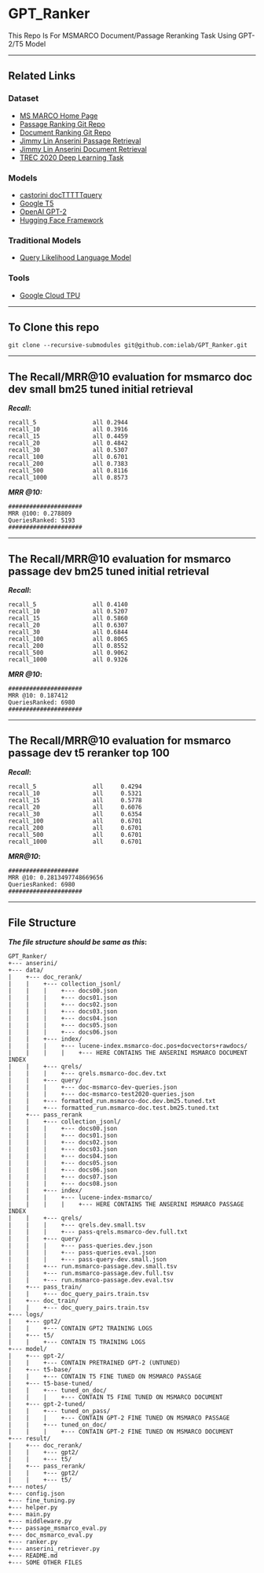 # GPT_Ranker

This Repo Is For MSMARCO Document/Passage Reranking Task Using GPT-2/T5 Model
- - -

## Related Links

### Dataset

- [MS MARCO Home Page](https://microsoft.github.io/msmarco/)
- [Passage Ranking Git Repo](https://github.com/microsoft/MSMARCO-Passage-Ranking)
- [Document Ranking Git Repo](https://github.com/microsoft/MSMARCO-Document-Ranking)
- [Jimmy Lin Anserini Passage Retrieval](https://github.com/castorini/anserini/blob/master/docs/experiments-msmarco-passage.md)
- [Jimmy Lin Anserini Document Retrieval](https://github.com/castorini/anserini/blob/master/docs/experiments-msmarco-doc.md)
- [TREC 2020 Deep Learning Task](https://microsoft.github.io/TREC-2020-Deep-Learning/)

### Models

- [castorini docTTTTTquery](https://github.com/castorini/docTTTTTquery#ms-marco-document-dataset)
- [Google T5](https://github.com/google-research/text-to-text-transfer-transformer)
- [OpenAI GPT-2](https://github.com/openai/gpt-2)
- [Hugging Face Framework](https://github.com/huggingface/transformers)

### Traditional Models

- [Query Likelihood Language Model](https://en.wikipedia.org/wiki/Query_likelihood_model)

### Tools

- [Google Cloud TPU](https://cloud.google.com/tpu/docs/quickstart)

- - -
## To Clone this repo

```
git clone --recursive-submodules git@github.com:ielab/GPT_Ranker.git
```

- - -
## The Recall/MRR@10 evaluation for msmarco doc dev small bm25 tuned initial retrieval

__*Recall*:__

```
recall_5              	all	0.2944
recall_10             	all	0.3916
recall_15             	all	0.4459
recall_20             	all	0.4842
recall_30             	all	0.5307
recall_100            	all	0.6701
recall_200            	all	0.7383
recall_500            	all	0.8116
recall_1000           	all	0.8573
```

__*MRR @10:*__

```
#####################
MRR @100: 0.278809
QueriesRanked: 5193
#####################
```
- - -
## The Recall/MRR@10 evaluation for msmarco passage dev bm25 tuned initial retrieval

__*Recall*:__

```
recall_5              	all	0.4140
recall_10             	all	0.5207
recall_15             	all	0.5860
recall_20             	all	0.6307
recall_30             	all	0.6844
recall_100            	all	0.8065
recall_200            	all	0.8552
recall_500            	all	0.9062
recall_1000           	all	0.9326
```

__*MRR @10*:__

```
#####################
MRR @10: 0.187412
QueriesRanked: 6980
#####################
```
- - -
## The Recall/MRR@10 evaluation for msmarco passage dev t5 reranker top 100

__*Recall*:__

```
recall_5                all     0.4294
recall_10               all     0.5321
recall_15               all     0.5778
recall_20               all     0.6076
recall_30               all     0.6354
recall_100              all     0.6701
recall_200              all     0.6701
recall_500              all     0.6701
recall_1000             all     0.6701
```

__*MRR@10*:__

```
####################
MRR @10: 0.2813497748669656
QueriesRanked: 6980
#####################
```

- - -
## File Structure

__*The file structure should be same as this*:__

```
GPT_Ranker/
+--- anserini/
+--- data/
|    +--- doc_rerank/
|    |    +--- collection_jsonl/
|    |    |    +--- docs00.json
|    |    |    +--- docs01.json
|    |    |    +--- docs02.json
|    |    |    +--- docs03.json
|    |    |    +--- docs04.json
|    |    |    +--- docs05.json
|    |    |    +--- docs06.json
|    |    +--- index/
|    |    |    +--- lucene-index.msmarco-doc.pos+docvectors+rawdocs/
|    |    |    |    +--- HERE CONTAINS THE ANSERINI MSMARCO DOCUMENT INDEX
|    |    +--- qrels/
|    |    |    +--- qrels.msmarco-doc.dev.txt
|    |    +--- query/
|    |    |    +--- doc-msmarco-dev-queries.json
|    |    |    +--- doc-msmarco-test2020-queries.json
|    |    +--- formatted_run.msmarco-doc.dev.bm25.tuned.txt
|    |    +--- formatted_run.msmarco-doc.test.bm25.tuned.txt
|    +--- pass_rerank
|    |    +--- collection_jsonl/
|    |    |    +--- docs00.json
|    |    |    +--- docs01.json
|    |    |    +--- docs02.json
|    |    |    +--- docs03.json
|    |    |    +--- docs04.json
|    |    |    +--- docs05.json
|    |    |    +--- docs06.json
|    |    |    +--- docs07.json
|    |    |    +--- docs08.json
|    |    +--- index/
|    |    |    +--- lucene-index-msmarco/
|    |    |    |    +--- HERE CONTAINS THE ANSERINI MSMARCO PASSAGE INDEX
|    |    +--- qrels/
|    |    |    +--- qrels.dev.small.tsv
|    |    |    +--- pass-qrels.msmarco-dev.full.txt
|    |    +--- query/
|    |    |    +--- pass-queries.dev.json
|    |    |    +--- pass-queries.eval.json
|    |    |    +--- pass-query-dev.small.json
|    |    +--- run.msmarco-passage.dev.small.tsv
|    |    +--- run.msmarco-passage.dev.full.tsv
|    |    +--- run.msmarco-passage.dev.eval.tsv
|    +--- pass_train/
|    |    +--- doc_query_pairs.train.tsv
|    +--- doc_train/
|    |    +--- doc_query_pairs.train.tsv
+--- logs/
|    +--- gpt2/
|    |    +--- CONTAIN GPT2 TRAINING LOGS
|    +--- t5/
|    |    +--- CONTAIN T5 TRAINING LOGS
+--- model/
|    +--- gpt-2/
|    |    +--- CONTAIN PRETRAINED GPT-2 (UNTUNED)
|    +--- t5-base/
|    |    +--- CONTAIN T5 FINE TUNED ON MSMARCO PASSAGE
|    +--- t5-base-tuned/
|    |    +--- tuned_on_doc/
|    |    |    +--- CONTAIN T5 FINE TUNED ON MSMARCO DOCUMENT
|    +--- gpt-2-tuned/
|    |    +--- tuned_on_pass/
|    |    |    +--- CONTAIN GPT-2 FINE TUNED ON MSMARCO PASSAGE
|    |    +--- tuned_on_doc/
|    |    |    +--- CONTAIN GPT-2 FINE TUNED ON MSMARCO DOCUMENT
+--- result/
|    +--- doc_rerank/
|    |    +--- gpt2/
|    |    +--- t5/
|    +--- pass_rerank/
|    |    +--- gpt2/
|    |    +--- t5/
+--- notes/
+--- config.json
+--- fine_tuning.py
+--- helper.py
+--- main.py
+--- middleware.py
+--- passage_msmarco_eval.py
+--- doc_msmarco_eval.py
+--- ranker.py
+--- anserini_retriever.py
+--- README.md
+--- SOME OTHER FILES
```
